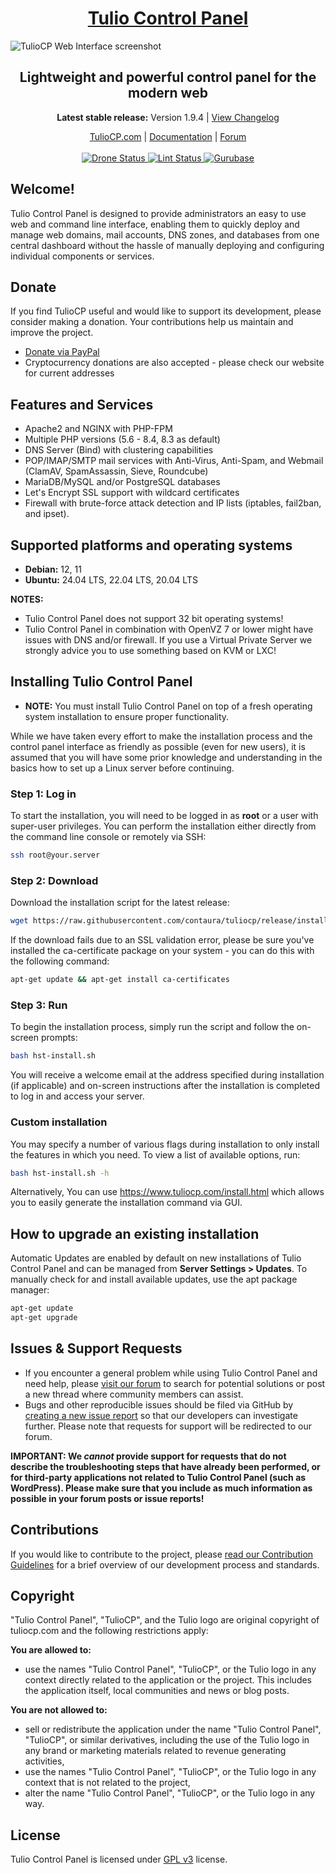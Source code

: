 <h1 align="center"><a href="https://www.tuliocp.com/">Tulio Control Panel</a></h1>

![TulioCP Web Interface screenshot](https://storage.tuliocp.com/tuliocp-screenshot.png)

<h2 align="center">Lightweight and powerful control panel for the modern web</h2>

<p align="center"><strong>Latest stable release:</strong> Version 1.9.4 | <a href="https://github.com/contaura/tuliocp/blob/release/CHANGELOG.md">View Changelog</a></p>

<p align="center">
	<a href="https://www.tuliocp.com/">TulioCP.com</a> |
	<a href="https://docs.tuliocp.com/">Documentation</a> |
	<a href="https://forum.tuliocp.com/">Forum</a>
	<br/><br/>
	<a href="https://drone.tuliocp.com/contaura/tuliocp">
		<img src="https://drone.tuliocp.com/api/badges/contaura/tuliocp/status.svg?ref=refs/heads/main" alt="Drone Status"/>
	</a>
	<a href="https://github.com/contaura/tuliocp/actions/workflows/lint.yml">
		<img src="https://github.com/contaura/tuliocp/actions/workflows/lint.yml/badge.svg" alt="Lint Status"/>
	</a>
	<a href="https://gurubase.io/g/tuliocp">
		<img src="https://img.shields.io/badge/Gurubase-Ask%20TulioCP%20Guru-006BFF" alt="Gurubase"/>
	</a>
</p>

## **Welcome!**

Tulio Control Panel is designed to provide administrators an easy to use web and command line interface, enabling them to quickly deploy and manage web domains, mail accounts, DNS zones, and databases from one central dashboard without the hassle of manually deploying and configuring individual components or services.

## Donate

If you find TulioCP useful and would like to support its development, please consider making a donation. Your contributions help us maintain and improve the project.

- [Donate via PayPal](https://www.paypal.com/cgi-bin/webscr?cmd=_s-xclick&hosted_button_id=ST87LQH2CHGLA)
- Cryptocurrency donations are also accepted - please check our website for current addresses

## Features and Services

- Apache2 and NGINX with PHP-FPM
- Multiple PHP versions (5.6 - 8.4, 8.3 as default)
- DNS Server (Bind) with clustering capabilities
- POP/IMAP/SMTP mail services with Anti-Virus, Anti-Spam, and Webmail (ClamAV, SpamAssassin, Sieve, Roundcube)
- MariaDB/MySQL and/or PostgreSQL databases
- Let's Encrypt SSL support with wildcard certificates
- Firewall with brute-force attack detection and IP lists (iptables, fail2ban, and ipset).

## Supported platforms and operating systems

- **Debian:** 12, 11
- **Ubuntu:** 24.04 LTS, 22.04 LTS, 20.04 LTS

**NOTES:**

- Tulio Control Panel does not support 32 bit operating systems!
- Tulio Control Panel in combination with OpenVZ 7 or lower might have issues with DNS and/or firewall. If you use a Virtual Private Server we strongly advice you to use something based on KVM or LXC!

## Installing Tulio Control Panel

- **NOTE:** You must install Tulio Control Panel on top of a fresh operating system installation to ensure proper functionality.

While we have taken every effort to make the installation process and the control panel interface as friendly as possible (even for new users), it is assumed that you will have some prior knowledge and understanding in the basics how to set up a Linux server before continuing.

### Step 1: Log in

To start the installation, you will need to be logged in as **root** or a user with super-user privileges. You can perform the installation either directly from the command line console or remotely via SSH:

```bash
ssh root@your.server
```

### Step 2: Download

Download the installation script for the latest release:

```bash
wget https://raw.githubusercontent.com/contaura/tuliocp/release/install/hst-install.sh
```

If the download fails due to an SSL validation error, please be sure you've installed the ca-certificate package on your system - you can do this with the following command:

```bash
apt-get update && apt-get install ca-certificates
```

### Step 3: Run

To begin the installation process, simply run the script and follow the on-screen prompts:

```bash
bash hst-install.sh
```

You will receive a welcome email at the address specified during installation (if applicable) and on-screen instructions after the installation is completed to log in and access your server.

### Custom installation

You may specify a number of various flags during installation to only install the features in which you need. To view a list of available options, run:

```bash
bash hst-install.sh -h
```

Alternatively, You can use <https://www.tuliocp.com/install.html> which allows you to easily generate the installation command via GUI.

## How to upgrade an existing installation

Automatic Updates are enabled by default on new installations of Tulio Control Panel and can be managed from **Server Settings > Updates**. To manually check for and install available updates, use the apt package manager:

```bash
apt-get update
apt-get upgrade
```

## Issues & Support Requests

- If you encounter a general problem while using Tulio Control Panel and need help, please [visit our forum](https://forum.tuliocp.com/) to search for potential solutions or post a new thread where community members can assist.
- Bugs and other reproducible issues should be filed via GitHub by [creating a new issue report](https://github.com/contaura/tuliocp/issues) so that our developers can investigate further. Please note that requests for support will be redirected to our forum.

**IMPORTANT: We _cannot_ provide support for requests that do not describe the troubleshooting steps that have already been performed, or for third-party applications not related to Tulio Control Panel (such as WordPress). Please make sure that you include as much information as possible in your forum posts or issue reports!**

## Contributions

If you would like to contribute to the project, please [read our Contribution Guidelines](https://github.com/contaura/tuliocp/blob/release/CONTRIBUTING.md) for a brief overview of our development process and standards.

## Copyright

"Tulio Control Panel", "TulioCP", and the Tulio logo are original copyright of tuliocp.com and the following restrictions apply:

**You are allowed to:**

- use the names "Tulio Control Panel", "TulioCP", or the Tulio logo in any context directly related to the application or the project. This includes the application itself, local communities and news or blog posts.

**You are not allowed to:**

- sell or redistribute the application under the name "Tulio Control Panel", "TulioCP", or similar derivatives, including the use of the Tulio logo in any brand or marketing materials related to revenue generating activities,
- use the names "Tulio Control Panel", "TulioCP", or the Tulio logo in any context that is not related to the project,
- alter the name "Tulio Control Panel", "TulioCP", or the Tulio logo in any way.

## License

Tulio Control Panel is licensed under [GPL v3](https://github.com/contaura/tuliocp/blob/release/LICENSE) license.<br>
